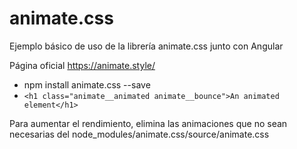 # animate.css

Ejemplo básico de uso de la librería animate.css junto con Angular

Página oficial https://animate.style/

- npm install animate.css --save
- `<h1 class="animate__animated animate__bounce">An animated element</h1>`

Para aumentar el rendimiento, elimina las animaciones que no sean necesarias del node_modules/animate.css/source/animate.css
